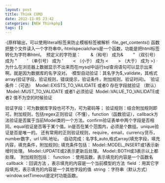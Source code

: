 ```yaml
---
layout: post
title: Think CURD
date: 2012-11-05 23:42
categories: [NEW Thinkphp]
tags: []
---
```

·{原样输出，可以使用literal标签来防止模板标签被解析
·file_get_contents() 函数把整个文件读入一个字符串中。·htmlspecialchars是一个函数，功能是把html标签转化为字符串html。　预定义的字符是： 　　&（和号） 成为&amp; 　　" （双引号） 成为 &quot; 　　' （单引号） 成为 ' 　　< （小于） 成为 &lt; 　　> （大于） 成为 &gt;}
·为什么在浏览器上数据显示不出来而在mysql中运行sql查询语句可以显示出来啊。就是因为数据库的名字没对。
·模型自动验证：其名字为$_validate，其格式array(验证字段，验证规则，错误提示，验证条件，附加规则，验证时间)。
`验证条件：（可选）
 Model::EXISTS_TO_VAILIDATE 或者0 存在字段就验证 （默认）
 Model::MUST_TO_VALIDATE 或者1 必须验证
 Model::VALUE_TO_VAILIDATE或者2 值不为空的时候验证

验证字段：可为数据库字段也可不为，可为密码等；
验证规则：结合附加规则即可。附加规则，包括regex正则验证（不懂），function（函数验证），callback方法验证是否属于当前Model类的一个方法。confirm验证表单中两个字段是否相同。equal验证是否等于某个值。in是否在某个范围内，必须是个数组。unique验证是否是唯一的。
还有常用的正则验证规则，require，email，currency货币，number数字，url URL地址。
·自动完成：名字$_auto,格式array(填充字段，填充内容，填充条件，附加规则);
填充条件包括：
Model::MODEL_INSERT或1表示新增时处理。
Model::UPDATE或2表示更新后处理。
Model::BOTH或3表示以上都处理。
`附加规则包括：
 function ：使用函数，表示填充的内容是一个函数名
 callback ：回调方法 ，表示填充的内容是一个当前模型的方法
 field ：用其它字段填充，表示填充的内容是一个其他字段的值
 string ：字符串（默认方式）
 
·window.setTimeout是定时功能函数。
